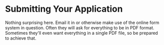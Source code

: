 # Submitting Your Application

Nothing surprising here. Email it in or otherwise make use of the online form
system in question. Often they will ask for everything to be in PDF
format. Sometimes they'll even want everything in a single PDF file, so be
prepared to achieve that.